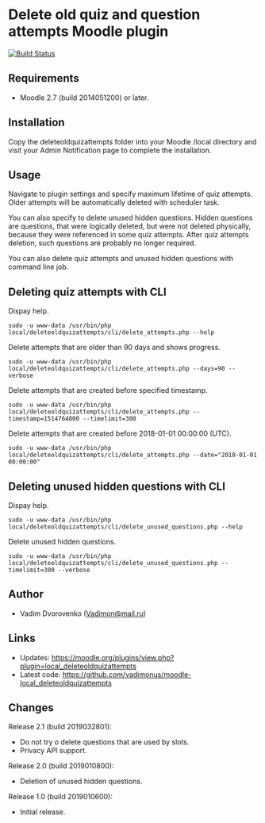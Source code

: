 Delete old quiz and question attempts Moodle plugin
===================================================

[![Build Status](https://travis-ci.org/vadimonus/moodle-local_deleteoldquizattempts.svg?branch=master)](https://travis-ci.org/vadimonus/moodle-local_deleteoldquizattempts)

Requirements
------------
- Moodle 2.7 (build 2014051200) or later.

Installation
------------
Copy the deleteoldquizattempts folder into your Moodle /local directory and visit your Admin Notification page to
complete the installation.

Usage
-----
Navigate to plugin settings and specify maximum lifetime of quiz attempts. Older attempts will be automatically deleted
with scheduler task.

You can also specify to delete unused hidden questions. Hidden questions are questions, that were logically deleted,
but were not deleted physically, because they were referenced in some quiz attempts. After quiz attempts deletion,
such questions are probably no longer required.

You can also delete quiz attempts and unused hidden questions with command line job.

Deleting quiz attempts with CLI
-------------------------------

Dispay help.

`sudo -u www-data /usr/bin/php local/deleteoldquizattempts/cli/delete_attempts.php --help`

Delete attempts that are older than 90 days and shows progress.

`sudo -u www-data /usr/bin/php local/deleteoldquizattempts/cli/delete_attempts.php --days=90 --verbose`

Delete attempts that are created before specified timestamp.

`sudo -u www-data /usr/bin/php local/deleteoldquizattempts/cli/delete_attempts.php --timestamp=1514764800 --timelimit=300`

Delete attempts that are created before 2018-01-01 00:00:00 (UTC).

`sudo -u www-data /usr/bin/php local/deleteoldquizattempts/cli/delete_attempts.php --date="2018-01-01 00:00:00"`

Deleting unused hidden questions with CLI
-----------------------------------------

Dispay help.

`sudo -u www-data /usr/bin/php local/deleteoldquizattempts/cli/delete_unused_questions.php --help`

Delete unused hidden questions.

`sudo -u www-data /usr/bin/php local/deleteoldquizattempts/cli/delete_unused_questions.php --timelimit=300 --verbose`

Author
------
- Vadim Dvorovenko (Vadimon@mail.ru)

Links
-----
- Updates: https://moodle.org/plugins/view.php?plugin=local_deleteoldquizattempts
- Latest code: https://github.com/vadimonus/moodle-local_deleteoldquizattempts

Changes
-------
Release 2.1 (build 2019032801):
- Do not try o delete questions that are used by slots.
- Privacy API support.

Release 2.0 (build 2019010800):
- Deletion of unused hidden questions.

Release 1.0 (build 2019010600):
- Initial release.
